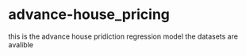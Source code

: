 # advance-house_pricing
this is the advance house pridiction regression model 
the datasets are avalible 
